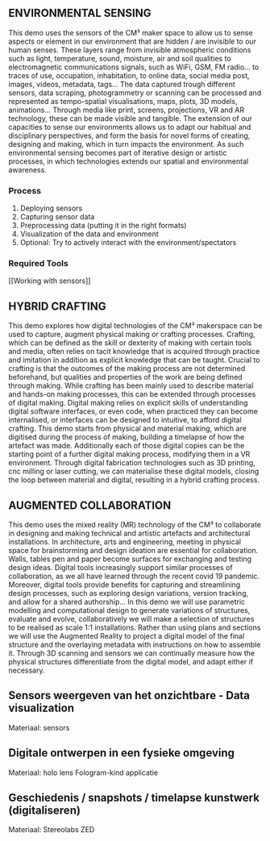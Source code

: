 ## ENVIRONMENTAL SENSING
This demo uses the sensors of the CM³ maker space to allow us to sense aspects or element in our environment that are hidden / are invisible to our human senses.  These layers range from invisible atmospheric conditions such as light, temperature, sound, moisture, air and soil qualities to electromagnetic communications signals, such as WiFi, GSM, FM radio... to traces of use, occupation, inhabitation, to online data, social media post, images, videos, metadata, tags...  The data captured trough different sensors, data scraping, photogrammetry or scanning can be processed and represented as tempo-spatial visualisations, maps, plots, 3D models, animations... Through media like print, screens, projections, VR and AR technology, these can be made visible and tangible.  The extension of our capacities to sense our environments allows us to adapt our habitual and disciplinary perspectives, and form the basis for novel forms of creating, designing and making, which in turn impacts the environment.  As such environmental sensing becomes part of iterative design or artistic processes, in which technologies extends our spatial and environmental awareness.

### Process
1. Deploying sensors
2. Capturing sensor data
3. Preprocessing data (putting it in the right formats)
4. Visualization of the data and environment
5. Optional: Try to actively interact with the environment/spectators

### Required Tools

[[Working with sensors]]



## HYBRID CRAFTING 
This demo explores how digital technologies of the CM³ makerspace can be used to capture, augment physical making or crafting processes. Crafting, which can be defined as the skill or dexterity of making with certain tools and media, often relies on tacit knowledge that is acquired through practice and imitation in addition as explicit knowledge that can be taught.  Crucial to crafting is that the outcomes of the making process are not determined beforehand, but qualities and properties of the work are being defined through making. While crafting has been mainly used to describe material and hands-on making processes, this can be extended through processes of digital making.  Digital making relies on explicit skills of understanding digital software interfaces, or even code, when practiced they can become internalised, or interfaces can be designed to intuitive, to afford digital crafting.  This demo starts from physical and material making, which are digitised during the process of making, building a timelapse of how the artefact was made. Additionally each of those digital copies can be the starting point of a further digital making process, modifying them in a VR environment.  Through digital fabrication technologies such as 3D printing, cnc milling or laser cutting, we can materialise these digital models, closing the loop between material and digital, resulting in a hybrid crafting process. 

## AUGMENTED COLLABORATION
This demo uses the mixed reality (MR) technology of the CM³ to collaborate in designing and making technical and artistic artefacts and architectural installations.  In architecture, arts and engineering, meeting in physical space for brainstorming and design ideation are essential for collaboration. Walls, tables pen and paper become surfaces for exchanging and testing design ideas.  Digital tools increasingly support similar processes of collaboration, as we all have learned through the recent covid 19 pandemic.  Moreover, digital tools provide benefits for capturing and streamlining design processes, such as exploring design variations, version tracking, and allow for a shared authorship...  In this demo we will use parametric modelling and computational design to generate variations of structures, evaluate and evolve, collaboratively we will make a selection of structures to be realised  as scale 1:1 installations.  Rather than using plans and sections we will use the Augmented Reality to project a digital model of the final structure and the overlaying metadata with instructions on how to assemble it.  Through 3D scanning and sensors we  can continually measure how the physical structures differentiate from the digital model, and adapt either if necessary. 



## Sensors weergeven van het onzichtbare - Data visualization
Materiaal: sensors



## Digitale ontwerpen in een fysieke omgeving

Materiaal: holo lens
Fologram-kind applicatie

## Geschiedenis / snapshots / timelapse kunstwerk (digitaliseren)

Materiaal: Stereolabs ZED
